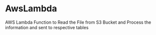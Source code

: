 # AwsLambda
AWS Lambda Function to Read the File from S3 Bucket and Process the information and sent to respective tables
